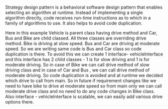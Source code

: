 Strategy design pattern is a behavioral software design pattern that enables selecting an algorithm at runtime.
Instead of implementing a single algorithm directly, code receives run-time instructions as to which in a family of algorithms to use.
It also helps to avoid code duplication.

Here in this example Vehicle is parent class having drive method and Car, Bus and Bike are child classed. 
All three classes are overriding drive method. Bike is driving at slow speed. Bus and Car are driving at moderate speed. 
So we are writing same code is Bus and Car class so code duplication is there. To avoid this we can create 1 interface- 
vehicleInterface and this interface has 2 child classes - 1 is for slow driving and 1 is for moderate driving. So in case 
of Bike we can call drive method of slow driving class and in case of Car and Bus , we can call drive method of moderate driving. 
So code duplication is avoided and at runtime we decided which drive to call from main. So in future if requirement changes like 
we need to have bike to drive at moderate speed so from main only we can call moderate drive class and no need to do any code changes 
in Bike class. Also interface - vehicleInterface is scalable, we can easily add various drive options there.
